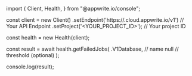 import { Client, Health,  } from "@appwrite.io/console";

const client = new Client()
    .setEndpoint('https://<REGION>.cloud.appwrite.io/v1') // Your API Endpoint
    .setProject('<YOUR_PROJECT_ID>'); // Your project ID

const health = new Health(client);

const result = await health.getFailedJobs(
    .V1Database, // name
    null // threshold (optional)
);

console.log(result);
